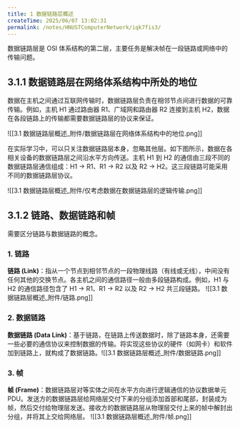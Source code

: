 ```yaml
---
title: 1 数据链路层概述
createTime: 2025/06/07 13:02:31
permalink: /notes/HNUSTComputerNetwork/iqk7fis3/
---
```

数据链路层是 OSI 体系结构的第二层，主要任务是解决帧在一段链路或网络中的传输问题。

## **3.1.1 数据链路层在网络体系结构中所处的地位**

数据在主机之间通过互联网传输时，数据链路层负责在相邻节点间进行数据的可靠传输。例如，主机 H1 通过路由器 R1、广域网和路由器 R2 连接到主机 H2，数据在各段链路上的传输都需要数据链路层的协议来保证。

![[3.1 数据链路层概述_附件/数据链路层在网络体系结构中的地位.png]]

在实际学习中，可以只关注数据链路层本身，忽略其他层。如下图所示，数据在各相关设备的数据链路层之间沿水平方向传送。主机 H1 到 H2 的通信由三段不同的数据链路层通信组成：H1 -> R1、R1 -> R2 以及 R2 -> H2。这三段链路可能采用不同的数据链路层协议。

![[3.1 数据链路层概述_附件/仅考虑数据在数据链路层的逻辑传输.png]]

## **3.1.2 链路、数据链路和帧**

需要区分链路与数据链路的概念。

### 1. 链路

**链路 (Link)**：指从一个节点到相邻节点的一段物理线路（有线或无线），中间没有任何其他的交换节点。各主机之间的通信路径一般由多段链路构成。例如，H1 与 H2 的通信路径包含了 H1 -> R1、R1 -> R2 以及 R2 -> H2 共三段链路。
![[3.1 数据链路层概述_附件/链路.png]]

### 2. 数据链路

**数据链路 (Data Link)**：基于链路，在链路上传送数据时，除了链路本身，还需要一些必要的通信协议来控制数据的传输。将实现这些协议的硬件（如网卡）和软件加到链路上，就构成了数据链路。![[3.1 数据链路层概述_附件/数据链路.png]]

### 3. 帧

**帧 (Frame)**：数据链路层对等实体之间在水平方向进行逻辑通信的协议数据单元 PDU。发送方的数据链路层给网络层交付下来的分组添加首部和尾部，封装成为帧，然后交付给物理层发送。接收方的数据链路层从物理层交付上来的帧中解封出分组，并将其上交给网络层。
![[3.1 数据链路层概述_附件/帧.png]]
